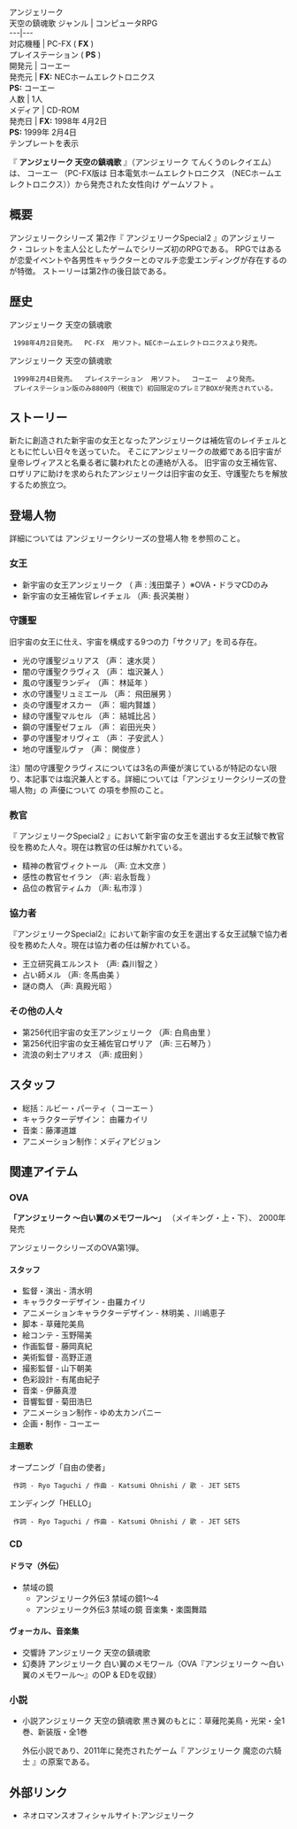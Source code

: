 アンジェリーク  
天空の鎮魂歌  ジャンル  |  コンピュータRPG   
---|---  
対応機種  |  PC-FX  ( **FX** )   
プレイステーション  ( **PS** )  
開発元  |  コーエー   
発売元  |  **FX:** NECホームエレクトロニクス    
**PS:** コーエー  
人数  |  1人   
メディア  |  CD-ROM   
発売日  |  **FX:** 1998年  4月2日    
**PS:** 1999年  2月4日  
テンプレートを表示  
  
『 **アンジェリーク 天空の鎮魂歌** 』（アンジェリーク てんくうのレクイエム）は、  コーエー  （PC-FX版は  日本電気ホームエレクトロニクス
（NECホームエレクトロニクス））から発売された女性向け  ゲームソフト  。

##  概要



アンジェリークシリーズ  第2作『  アンジェリークSpecial2  』のアンジェリーク・コレットを主人公としたゲームでシリーズ初のRPGである。
RPGではあるが恋愛イベントや各男性キャラクターとのマルチ恋愛エンディングが存在するのが特徴。 ストーリーは第2作の後日談である。

##  歴史



アンジェリーク 天空の鎮魂歌

     1998年4月2日発売。  PC-FX  用ソフト。NECホームエレクトロニクスより発売。 
アンジェリーク 天空の鎮魂歌

     1999年2月4日発売。  プレイステーション  用ソフト。  コーエー  より発売。 
     プレイステーション版のみ8800円（税抜で）初回限定のプレミアBOXが発売されている。 

##  ストーリー



新たに創造された新宇宙の女王となったアンジェリークは補佐官のレイチェルとともに忙しい日々を送っていた。
そこにアンジェリークの故郷である旧宇宙が皇帝レヴィアスと名乗る者に襲われたとの連絡が入る。
旧宇宙の女王補佐官、ロザリアに助けを求められたアンジェリークは旧宇宙の女王、守護聖たちを解放するため旅立つ。

##  登場人物



詳細については  アンジェリークシリーズの登場人物  を参照のこと。

###  女王



  * 新宇宙の女王アンジェリーク （  声  :  浅田葉子  ）※OVA・ドラマCDのみ 
  * 新宇宙の女王補佐官レイチェル （声:  長沢美樹  ） 

###  守護聖



旧宇宙の女王に仕え、宇宙を構成する9つの力「サクリア」を司る存在。

  * 光の守護聖ジュリアス （声：  速水奨  ） 
  * 闇の守護聖クラヴィス （声：  塩沢兼人  ） 
  * 風の守護聖ランディ （声：  林延年  ） 
  * 水の守護聖リュミエール （声：  飛田展男  ） 
  * 炎の守護聖オスカー （声：  堀内賢雄  ） 
  * 緑の守護聖マルセル （声：  結城比呂  ） 
  * 鋼の守護聖ゼフェル （声：  岩田光央  ） 
  * 夢の守護聖オリヴィエ （声：  子安武人  ） 
  * 地の守護聖ルヴァ （声：  関俊彦  ） 

注）闇の守護聖クラヴィスについては3名の声優が演じているが特記のない限り、本記事では塩沢兼人とする。詳細については「アンジェリークシリーズの登場人物」の
声優について  の項を参照のこと。

###  教官



『  アンジェリークSpecial2  』において新宇宙の女王を選出する女王試験で教官役を務めた人々。現在は教官の任は解かれている。

  * 精神の教官ヴィクトール （声:  立木文彦  ） 
  * 感性の教官セイラン （声:  岩永哲哉  ） 
  * 品位の教官ティムカ （声:  私市淳  ） 

###  協力者



『アンジェリークSpecial2』において新宇宙の女王を選出する女王試験で協力者役を務めた人々。現在は協力者の任は解かれている。

  * 王立研究員エルンスト （声:  森川智之  ） 
  * 占い師メル （声:  冬馬由美  ） 
  * 謎の商人 （声:  真殿光昭  ） 

###  その他の人々



  * 第256代旧宇宙の女王アンジェリーク （声:  白鳥由里  ） 
  * 第256代旧宇宙の女王補佐官ロザリア （声:  三石琴乃  ） 
  * 流浪の剣士アリオス （声:  成田剣  ） 

##  スタッフ



  * 総括：ルビー・パーティ（  コーエー  ） 
  * キャラクターデザイン：  由羅カイリ 
  * 音楽：藤澤道雄 
  * アニメーション制作：メディアビジョン 

##  関連アイテム



###  OVA



**「アンジェリーク 〜白い翼のメモワール〜」** （メイキング・上・下）、  2000年  発売

アンジェリークシリーズのOVA第1弾。

####  スタッフ



    

  * 監督・演出 - 清水明 
  * キャラクターデザイン - 由羅カイリ 
  * アニメーションキャラクターデザイン -  林明美  、川嶋恵子 
  * 脚本 - 草薙陀美鳥 
  * 絵コンテ -  玉野陽美 
  * 作画監督 -  藤岡真紀 
  * 美術監督 - 高野正道 
  * 撮影監督 - 山下朝美 
  * 色彩設計 - 有尾由紀子 
  * 音楽 -  伊藤真澄 
  * 音響監督 -  菊田浩巳 
  * アニメーション制作 -  ゆめ太カンパニー 
  * 企画・制作 - コーエー 

####  主題歌



オープニング「自由の使者」

     作詞 - Ryo Taguchi / 作曲 - Katsumi Ohnishi / 歌 - JET SETS 
エンディング「HELLO」

     作詞 - Ryo Taguchi / 作曲 - Katsumi Ohnishi / 歌 - JET SETS 

###  CD



####  ドラマ（外伝）



  * 禁域の鏡 
    * アンジェリーク外伝3 禁域の鏡1～4 
    * アンジェリーク外伝3 禁域の鏡 音楽集・楽園舞踏 

####  ヴォーカル、音楽集



  * 交響詩 アンジェリーク 天空の鎮魂歌 
  * 幻奏詩 アンジェリーク 白い翼のメモワール（OVA『アンジェリーク 〜白い翼のメモワール〜』のOP & EDを収録） 

###  小説



  * 小説アンジェリーク 天空の鎮魂歌 黒き翼のもとに：草薙陀美鳥・光栄・全1巻、新装版・全1巻 

     外伝小説であり、2011年に発売されたゲーム『  アンジェリーク 魔恋の六騎士  』の原案である。 

##  外部リンク



  * ネオロマンスオフィシャルサイト:アンジェリーク 

